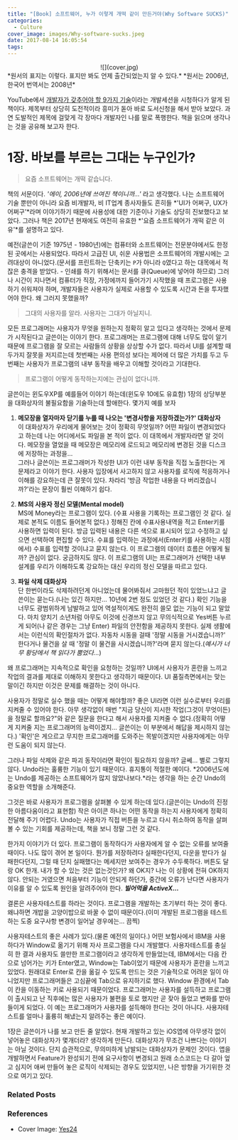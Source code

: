 ```yaml
---
title: "[Book] 소프트웨어, 누가 이렇게 개떡 같이 만든거야(Why Software SUCKS)"
categories:
  - Culture
cover_image: images/Why-software-sucks.jpeg
date: 2017-08-14 16:05:54
tags:
---
```


<center>![](cover.jpg)</center>
*원서의 표지는 이렇다. 표지만 봐도 언제 출간되었는지 알 수 있다.*  
*원서는 2006년, 한국어 번역서는 2008년*

YouTube에서 [개발자가 갖추어야 할 9가지 기술](https://www.youtube.com/watch?v=fHyTA-UIcqs&list=LLhmDT0zvMIlRHHpqLK-3eHA&index=2)이라는 개발세션을 시청하다가 알게 된 책이다. 제목부터 상당히 도전적이라 흥미가 돋아 바로 도서신청을 해서 받아 보았다. 과연 도발적인 제목에 걸맞게 각 장마다 개발자인 나를 말로 폭행한다. 책을 읽으며 생각나는 것을 공유해 보고자 한다.

# 1장. 바보를 부르는 그대는 누구인가?

> 요즘 소프트웨어는 개떡 같습니다.

책의 서문이다. *'에이, 2006년에 쓰여진 책이니까...'* 라고 생각했다. 나는 소프트웨어 기술 뿐만이 아니라 요즘 비개발자, 비 IT업계 종사자들도 흔히들 *'UI가 어쩌구, UX가 어쩌구'*라며 이야기하기 때문에 사용성에 대한 기준이나 기술도 상당히 진보했다고 보았다. 그러나 책은 2017년 현재에도 여전히 유효한 *'요즘 소프트웨어가 개떡 같은 이유'*를 설명하고 있다.

예전(글쓴이 기준 1975년 - 1980년)에는 컴퓨터와 소프트웨어는 전문분야에서도 한정된 곳에서는 사용되었다. 따라서 고급진 UI, 쉬운 사용법은 소프트웨어의 개발시에는 고려대상이 아니었다.(문서를 프린트하는 단축키는 `P`가 아니라 `Q`였다고 하는 대목에서 적잖은 충격을 받았다. - 인쇄를 하기 위해서는 문서를 큐(Queue)에 넣어야 하므로) 그러나 시간이 지나면서 컴퓨터가 직장, 가정에까지 들어가기 시작했을 때 프로그램은 사용하기 쉬워져야 하며, 개발자들은 사용자가 실제로 사용할 수 있도록 시간과 돈을 투자했어야 한다. 왜 그러지 못했을까?

> 그대의 사용자를 알라. 사용자는 그대가 아닐지니.

모든 프로그래머는 사용자가 무엇을 원하는지 정확히 알고 있다고 생각하는 것에서 문제가 시작된다고 글쓴이는 이야기 한다. 프로그래머는 프로그램에 대해 너무도 많이 알기 때문에 프로그램을 잘 모르는 사람들의 상황을 상상할 수가 없다. 따라서 UI를 설계할 때 두가지 잘못을 저지르는데 첫번째는 사용 편의성 보다는 제어에 더 많은 가치를 두고 두번째는 사용자가 프로그램의 내부 동작을 배우고 이해할 것이라고 기대한다.

> 프로그램이 어떻게 동작하는지에는 관심이 없다니까.

글쓴이는 윈도우XP를 예를들어 이야기 하는데(윈도우 10에도 유효함) 1장의 상당부분을 대화상자의 불필요함을 기술하는데 할애한다. 몇가지 예를 보자

1. **메모장을 열자마자 닫기를 누를 때 나오는 '변경사항을 저장하겠는가?' 대화상자**  
이 대화상자가 우리에게 물어보는 것이 정확히 무엇일까? 어떤 파일이 변경되었다고 하는데 나는 어디에서도 파일을 본 적이 없다. 이 대목에서 개발자라면 알 것이다. 메모장을 열었을 때 메모장은 메모리에 로드되고 메모리에 변경된 것을 디스크에 저장하는 과정을...  
그러나 글쓴이는 프로그래머가 작성한 UI가 이런 내부 동작을 직접 노출한다는 게 문제라고 이야기 한다. 사용자 입장에서 사고하지 않고 사용자를 로직에 적응하거나 이해를 강요하는데 큰 잘못이 있다. 차라리 '방금 작업한 내용을 다 버리겠습니까?'라는 문장이 훨씬 이해하기 쉽다.

2. **MS의 사용자 정신 모델(Mental model)**  
MS에 Money라는 프로그램이 있다. (수표 사용을 기록하는 프로그램인 것 같다. 실제로 본적도 이름도 들어본적 없다.) 정해진 칸에 수표사용내역을 적고 Enter키를 사용하면 입력이 된다. 방금 입력된 내용은 다른 색으로 표시되어 있고 수정하고 싶으면 선택하여 편집할 수 있다. 수표를 입력하는 과정에서(Enter키를 사용하는 시점에서) 수표를 입력할 것이냐고 묻지 않는다. 이 프로그램의 데이터 흐름은 어떻게 될까? 관심이 없다. 궁금하지도 않다. 이 프로그램의 UI는 프로그래머가 선택한 내부 설계를 우리가 이해하도록 강요하는 대신 우리의 정신 모델을 따르고 있다.

3. **파일 삭제 대화상자**  
단 한번이라도 삭제하려던게 아니었는데 물어봐줘서 고마웠던 적이 있었느냐고 글쓴이는 묻는다.(나는 있긴 하지만... 10년에 2번 정도 있었던 것 같다.) 확인 기능을 너무도 광범위하게 남발하고 있어 역설적이게도 완전히 쓸모 없는 기능이 되고 말았다. 마치 양치기 소년처럼 아무도 이것에 신경쓰지 않고 무의식적으로 Yes버튼 누르게 되어(나 같은 경우는 그냥 Enter) 파일의 안전함을 제공하지 못한다. 실제 생활에서는 이런식의 확인절차가 없다. 자동차 시동을 걸때 '정말 시동을 거시겠습니까?' 한다거나 물건을 살 때 '정말 이 물건을 사시겠습니까?'라며 묻지 않는다.(*예시가 너무 황당에서 책 읽다가 뿜었다...*)

왜 프로그래머는 지속적으로 확인을 요청하는 것일까? UI에서 사용자가 혼란을 느끼고 작업의 결과를 제대로 이해하지 못한다고 생각하기 때문이다. UI 품질측면에서는 맞는 말이긴 하지만 이것은 문제를 해결하는 것이 아니다.

사용자가 정말로 실수 했을 때는 어떻게 해야할까? 좋은 UI라면 이런 실수로부터 우리를 지켜줄 수 있어야 한다. 아무 생각없이 매번 "지금 당신이 지시한 작업(그것이 무엇이든)을 정말로 할까요?"와 같은 질문을 한다고 해서 사용자를 지켜줄 수 없다.(정확히 어떻게 지켜줄 지는 프로그래머의 능력이겠지... 글쓴이는 이 부분에서 해답을 제시하지 않는다.) '확인'은 게으르고 무지한 프로그래머를 도와주는 목발이겠지만 사용자에게는 아무런 도움이 되지 않는다.

그러나 파일 삭제와 같은 파괴 동작이라면 확인이 필요하지 않을까? 글쎄... 별로 그렇지 않다. Undo라는 훌륭한 기능이 있기 때문이다. 휴지통이 적절한 예이다. *2006년도에는 Undo를 제공하는 소프트웨어가 많지 않았나보다.*라는 생각을 하는 순간 Undo의 중요한 역할을 소개해준다.

그것은 바로 사용자가 프로그램을 살펴볼 수 있게 하는데 있다.(글쓴이는 Undo의 진정한 아름다움이라고 표현함) 작은 아이콘 하나는 어떤 동작을 하는지 사용자에게 정확히 전달해 주기 어렵다. Undo는 사용자가 직접 버튼을 누르고 다시 취소하여 동작을 살펴볼 수 있는 기회를 제공하는데, 책을 보니 정말 그런 것 같다. 

한가지 이야기가 더 있다. 프로그램이 동작하다가 사용자에게 알 수 없는 오류를 보여줄 때이다. 나도 많이 겪어 본 일이다. 뭔가를 저장하려다 실패한다던지, 다운을 받다가 실패한다던지, 그럴 때 단지 실패했다는 메세지만 보여주는 경우가 수두룩하다. 버튼도 달랑 OK 한개. 내가 할 수 있는 것은 없는것인가? 왜 OK지? 나는 이 상황에 전혀 OK하지 않다. 안되는 거였으면 처음부터 기능이 안되게 하던가, 중간에 오류가 난다면 사용자가 이유를 알 수 있도록 원인을 알려주어야 한다. ***빌어먹을 ActiveX...***

결론은 사용자테스트를 하라는 것이다. 프로그램을 개발하는 초기부터 하는 것이 좋다. 왜냐하면 개밥을 고양이밥으로 바꿀 수 없이 때문이다.(이미 개발된 프로그램을 테스트 하는 도중 요구사항 변경이 일어날 경우에는... 끔찍) 

사용자테스트의 좋은 사례가 있다.(물론 예전의 일이다.) 어떤 보험사에서 IBM을 사용하다가 Window로 옮기기 위해 자사 프로그램을 다시 개발했다. 사용자테스트를 충실히 한 결과 사용자도 쓸만한 프로그램이라고 생각하게 만들었는데, IBM에서는 다음 칸으로 넘어가는 키가 Enter였고, Window는 Tab이었기 때문에 사용자가 혼란을 느끼고 있었다. 원래대로 Enter로 칸을 옮길 수 있도록 만드는 것은 기술적으로 어려운 일이 아니었지만 프로그래머들은 고심끝에 Tab으로 유지하기로 했다. Window 환경에서 Tab이 칸을 이동하는 키로 사용되기 때문이었다. 프로그래머는 사용자를 설득하고 프로그램이 출시되고 난 직후에는 많은 사용자가 불편을 토로 했지만 곧 잦아 들었고 변화를 받아 들이게 되었다. 이 예는 프로그래머가 사용자를 설득해야 한다는 것이 아니다. 사용자테스트를 얼마나 훌륭히 해냈는지 알려주는 좋은 예이다.

1장은 글쓴이가 나를 보고 만든 줄 알았다. 현재 개발하고 있는 iOS앱에 아무생각 없이 넣어놓은 대화상자가 몇개더라? 생각하게 만든다. 대화상자가 무조건 나쁘다는 이야기는 아닐 것이다. 단지 습관적으로, 무의미하게 남발되는 대화상자가 문제인 것이다. 앱을 개발하면서 Feature가 완성되기 전에 요구사항이 변경되고 원래 소스코드는 다 갈아 엎고 심지어 애써 만들어 놓은 로직이 삭제되는 경우도 있었지만, 나은 방향을 가기위한 것으로 여기고 있다.

### Related Posts
### References
- Cover Image: [Yes24](http://www.yes24.com/24/goods/2875601?scode=032&OzSrank=1)